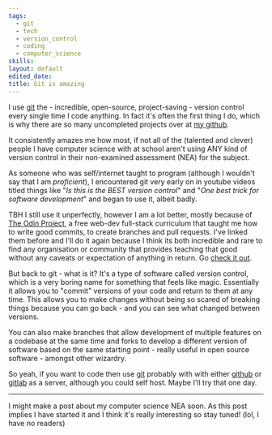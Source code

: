 ```yaml
---
tags:
  - git
  - tech
  - version_control
  - coding
  - computer_science
skills: 
layout: default
edited_date: 
title: Git is amazing
---
```

I use [git](https://git-scm.com/) the -  incredible, open-source, project-saving - version control every single time I code anything. In fact it's often the first thing I do, which is why there are so many uncompleted projects over at [my github](https://github.com/TomJB1). 

It consistently amazes me how most, if not all of the (talented and clever) people I have computer science with at school aren't using ANY kind of version control in their non-examined assessment (NEA) for the subject.

As someone who was self/internet taught to program (although I wouldn't say that I am *proficient*), I encountered git very early on in youtube videos titled things like "*Is this is the BEST version control*" and "*One best trick for software development*" and began to use it, albeit badly.

TBH I still use it unperfectly, however I am a lot better, mostly because of [The Odin Project](https://www.theodinproject.com/), a free web-dev full-stack curriculum that taught me how to write good commits, to create branches and pull requests. I've linked them before and I'll do it again because I think its both incredible and rare to find any organisation or community that provides teaching that good without any caveats or expectation of anything in return. Go [check it out](https://www.theodinproject.com/paths).

But back to git - what is it? It's a type of software called version control, which is a very boring name for something that feels like magic. Essentially it allows you to "commit" versions of your code and return to them at any time. This allows you to make changes without being so scared of breaking things because you can go back - and you can see what changed between versions. 

You can also make branches that allow development of multiple features on a codebase at the same time and forks to develop a different version of software based on the same starting point - really useful in open source software - amongst other 
wizardry.

So yeah, if you want to code then use [git](https://git-scm.com/) probably with with either [github](https://github.com/) or [gitlab](https://about.gitlab.com/) as a server, although you could self host. Maybe I'll try that one day.

---
I might make a post about my computer science NEA soon. As this post implies I have started it and I think it's really interesting so stay tuned! (lol, I have no readers)